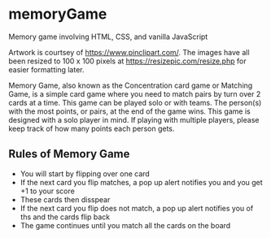 # memoryGame

Memory game involving HTML, CSS, and vanilla JavaScript 

Artwork is courtsey of https://www.pinclipart.com/. The images have all been resized to 100 x 100 pixels at https://resizepic.com/resize.php for easier formatting later.

Memory Game, also known as the Concentration card game or Matching Game, is a simple card game where you need to match pairs by turn over 2 cards at a time. This game can be played solo or with teams. The person(s) with the most points, or pairs, at the end of the game wins. This game is designed with a solo player in mind. If playing with multiple players, please keep track of how many points each person gets.

## Rules of Memory Game
- You will start by flipping over one card
- If the next card you flip matches, a pop up alert notifies you and you get +1 to your score
- These cards then disspear
- If the next card you flip does not match, a pop up alert notifies you of ths and the cards flip back
- The game continues until you match all the cards on the board
